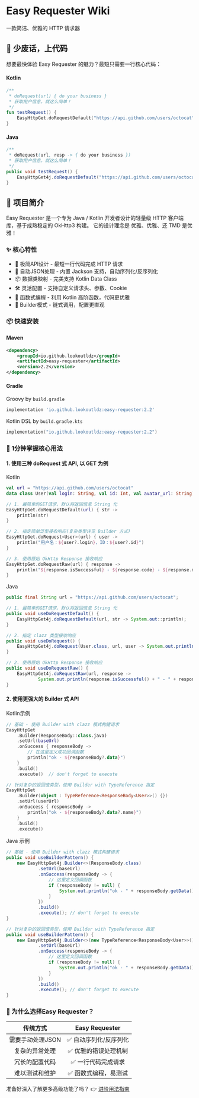 # Easy Requester Wiki

一款简洁、优雅的 HTTP 请求器

## 🚀 少废话，上代码

想要最快体验 Easy Requester 的魅力？最短只需要一行核心代码：
#### Kotlin

```kotlin
/**
 * doRequest(url) { do your business } 
 * 获取用户信息，就这么简单！
 */
fun testRequest() {
    EasyHttpGet.doRequestDefault("https://api.github.com/users/octocat") { println("用户信息: $it") }
}
```
#### Java
```java
/**
 * doRequest(url, resp -> { do your business })
 * 获取用户信息，就这么简单！
 */
public void testRequest() {
    EasyHttpGet4j.doRequestDefault("https://api.github.com/users/octocat", str -> System.out.println("用户信息: " + str));
}
```

## 📖 项目简介
Easy Requester 是一个专为 Java / Kotlin 开发者设计的轻量级 HTTP 客户端库，基于成熟稳定的 OkHttp3 构建。
它的设计理念是 优雅、优雅、还 TMD 是优雅！

### ✨ 核心特性
- 🎯 极简API设计 - 最短一行代码完成 HTTP 请求
- 🔄 自动JSON处理 - 内置 Jackson 支持，自动序列化/反序列化
- 📦 数据类映射 - 完美支持 Kotlin Data Class
- 🛠️ 灵活配置 - 支持自定义请求头、参数、Cookie
- 🎨 函数式编程 - 利用 Kotlin 高阶函数，代码更优雅
- 🔧 Builder模式 - 链式调用，配置更直观

### 📦 快速安装 

#### Maven

``` xml
<dependency>
    <groupId>io.github.lookoutldz</groupId>
    <artifactId>easy-requester</artifactId>
    <version>2.2</version>
</dependency>
```

#### Gradle
Groovy by ``build.gradle``
```groovy
implementation 'io.github.lookoutldz:easy-requester:2.2'
```
Kotlin DSL by ``build.gradle.kts``
```kotlin
implementation("io.github.lookoutldz:easy-requester:2.2")
```

### 🎯 1分钟掌握核心用法
#### 1. 使用三种 doRequest 式 API, 以 GET 为例

Kotlin
```kotlin
val url = "https://api.github.com/users/octocat"
data class User(val login: String, val id: Int, val avatar_url: String)

// 1. 最简单的GET请求，默认将返回信息 String 化
EasyHttpGet.doRequestDefault(url) { str ->
    println(str)
}

// 2. 指定简单泛型接收响应(复杂类型详见 Builder 方式)
EasyHttpGet.doRequest<User>(url) { user ->
    println("用户名：${user?.login}，ID：${user?.id}")
}

// 3. 使用原始 OkHttp Response 接收响应
EasyHttpGet.doRequestRaw(url) { response ->
    println("${response.isSuccessful} - ${response.code} - ${response.message}")
}
```

Java
```java
public final String url = "https://api.github.com/users/octocat";

// 1. 最简单的GET请求，默认将返回信息 String 化
public void useDoRequestDefault() {
    EasyHttpGet4j.doRequestDefault(url, str -> System.out::println);
}

// 2. 指定 clazz 类型接收响应
public void useDoRequest() {
    EasyHttpGet4j.doRequest(User.class, url, user -> System.out.println(user.id));
}

// 2. 使用原始 OkHttp Response 接收响应
public void useDoRequestRaw() {
    EasyHttpGet4j.doRequestRaw(url, response -> 
            System.out.println(response.isSuccessful() + " - " + response.code() + " - " + response.message()));
}
```
#### 2. 使用更强大的 Builder 式 API
Kotlin示例
```kotlin
// 基础 - 使用 Builder with clazz 模式构建请求
EasyHttpGet
    .Builder(ResponseBody::class.java)
    .setUrl(baseUrl)
    .onSuccess { responseBody ->
        // 在这里定义成功回调函数
        println("ok - ${responseBody?.data}")
    }
    .build()
    .execute()  // don't forget to execute

// 针对复杂的返回值类型，使用 Builder with TypeReference 指定
EasyHttpGet
    .Builder(object : TypeReference<ResponseBody<User>>() {})
    .setUrl(userUrl)
    .onSuccess { responseBody ->
        println("ok - ${responseBody?.data?.name}")
    }
    .build()
    .execute()
```

Java 示例
```java
// 基础 - 使用 Builder with clazz 模式构建请求
public void useBuilderPattern() {
    new EasyHttpGet4j.Builder<>(ResponseBody.class)
            .setUrl(baseUrl)
            .onSuccess(responseBody -> {
                // 这里定义回调函数
                if (responseBody != null) {
                    System.out.println("ok - " + responseBody.getData());
                }
            })
            .build()
            .execute(); // don't forget to execute
}

// 针对复杂的返回值类型，使用 Builder with TypeReference 指定
public void useBuilderPattern() {
    new EasyHttpGet4j.Builder<>(new TypeReference<ResponseBody<User>>() {})
            .setUrl(baseUrl)
            .onSuccess(responseBody -> {
                // 这里定义回调函数
                if (responseBody != null) {
                    System.out.println("ok - " + responseBody.getData());
                }
            })
            .build()
            .execute(); // don't forget to execute
}
```

### 🌟 为什么选择Easy Requester？

|    传统方式    | Easy Requester |
|:----------:|:--------------:|
| 需要手动处理JSON |  ✅ 自动序列化/反序列化  |
|  复杂的异常处理   |  ✅ 优雅的错误处理机制   |
|  冗长的配置代码   |   ✅ 一行代码完成请求   |
|  难以测试和维护   |  ✅ 函数式编程，易测试   |

准备好深入了解更多高级功能了吗？ 👉 [进阶用法指南](Advance.md)
